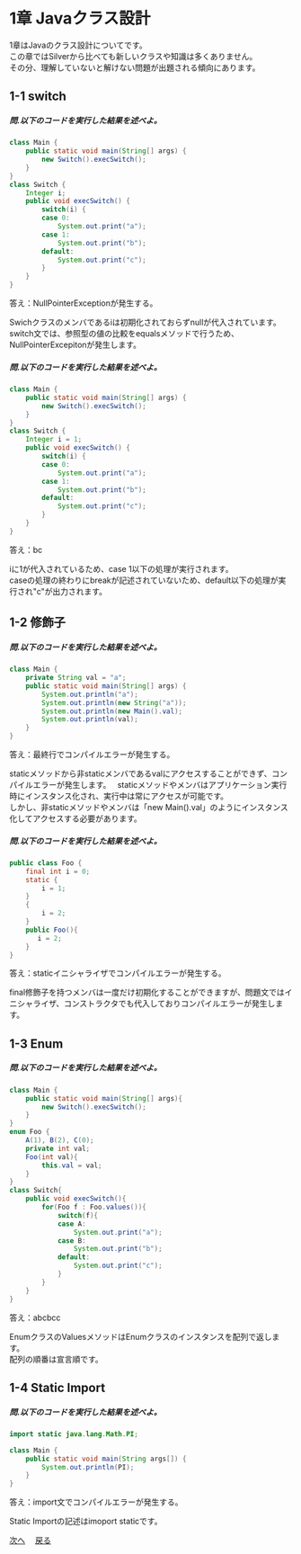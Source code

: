 # 1章 Javaクラス設計

1章はJavaのクラス設計についてです。  
この章ではSilverから比べても新しいクラスや知識は多くありません。  
その分、理解していないと解けない問題が出題される傾向にあります。  
## 1-1 switch
##### 問.以下のコードを実行した結果を述べよ。
```java
class Main {
    public static void main(String[] args) {
        new Switch().execSwitch();
    }
}
class Switch {
    Integer i;
    public void execSwitch() {
        switch(i) {
        case 0:
            System.out.print("a");
        case 1:
            System.out.print("b");
        default:
            System.out.print("c");
        }
    }
}
```  
答え：NullPointerExceptionが発生する。  

Swichクラスのメンバであるiは初期化されておらずnullが代入されています。  
switch文では、参照型の値の比較をequalsメソッドで行うため、NullPointerExcepitonが発生します。  
  
##### 問.以下のコードを実行した結果を述べよ。
```java
class Main {
    public static void main(String[] args) {
        new Switch().execSwitch();
    }
}
class Switch {
    Integer i = 1;
    public void execSwitch() {
        switch(i) {
        case 0:
            System.out.print("a");
        case 1:
            System.out.print("b");
        default:
            System.out.print("c");
        }
    }
}
```
答え：bc  
  
iに1が代入されているため、case 1以下の処理が実行されます。  
caseの処理の終わりにbreakが記述されていないため、default以下の処理が実行され"c"が出力されます。  

## 1-2 修飾子
##### 問.以下のコードを実行した結果を述べよ。
```java
class Main {
    private String val = "a";
    public static void main(String[] args) {
        System.out.println("a");
        System.out.println(new String("a"));
        System.out.println(new Main().val);
        System.out.println(val);
    }
}
```  
答え：最終行でコンパイルエラーが発生する。  
  
staticメソッドから非staticメンバであるvalにアクセスすることができず、コンパイルエラーが発生します。  
staticメソッドやメンバはアプリケーション実行時にインスタンス化され、実行中は常にアクセスが可能です。  
しかし、非staticメソッドやメンバは「new Main().val」のようにインスタンス化してアクセスする必要があります。  
  
##### 問.以下のコードを実行した結果を述べよ。
```java
public class Foo {
    final int i = 0;
    static {
        i = 1;
    }
    {
        i = 2;
    }
    public Foo(){
       i = 2;
    }
}
```
答え：staticイニシャライザでコンパイルエラーが発生する。  
  
final修飾子を持つメンバは一度だけ初期化することができますが、問題文ではイニシャライザ、コンストラクタでも代入しておりコンパイルエラーが発生します。  

## 1-3 Enum
##### 問.以下のコードを実行した結果を述べよ。
```java
class Main {
    public static void main(String[] args){
        new Switch().execSwitch();
    }
}
enum Foo {
    A(1), B(2), C(0);
    private int val;
    Foo(int val){
        this.val = val;
    }
}
class Switch{
    public void execSwitch(){
        for(Foo f : Foo.values()){
            switch(f){
            case A:
                System.out.print("a");
            case B:
                System.out.print("b");
            default:
                System.out.print("c");
            }
        }
    }
}
```
答え：abcbcc  
  
EnumクラスのValuesメソッドはEnumクラスのインスタンスを配列で返します。  
配列の順番は宣言順です。  

## 1-4 Static Import
##### 問.以下のコードを実行した結果を述べよ。
```java
import static java.lang.Math.PI;

class Main {
    public static void main(String args[]) {
        System.out.println(PI);
    }
}
```  
答え：import文でコンパイルエラーが発生する。  
  
Static Importの記述はimoport staticです。  

[次へ](https://github.com/sanotyan1202/JavaGold/blob/master/2_%E3%83%9D%E3%83%AA%E3%83%A2%E3%83%95%E3%82%A3%E3%82%BA%E3%83%A0.md)　
[戻る](https://github.com/sanotyan1202/JavaGold)
